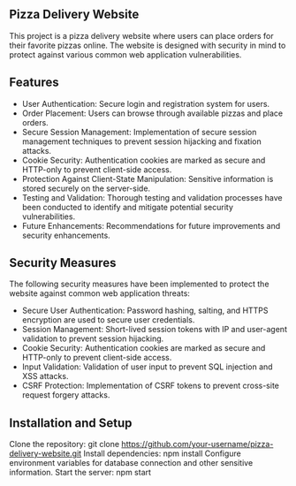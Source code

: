 Pizza Delivery Website
---------------------
This project is a pizza delivery website where users can place orders for their favorite pizzas online. The website is designed with security in mind to protect against various common web application vulnerabilities.

Features
---------
- User Authentication: Secure login and registration system for users.
- Order Placement: Users can browse through available pizzas and place orders.
- Secure Session Management: Implementation of secure session management techniques to prevent session hijacking and fixation attacks.
- Cookie Security: Authentication cookies are marked as secure and HTTP-only to prevent client-side access.
- Protection Against Client-State Manipulation: Sensitive information is stored securely on the server-side.
- Testing and Validation: Thorough testing and validation processes have been conducted to identify and mitigate potential security vulnerabilities.
- Future Enhancements: Recommendations for future improvements and security enhancements.


Security Measures
-----------------
The following security measures have been implemented to protect the website against common web application threats:

- Secure User Authentication: Password hashing, salting, and HTTPS encryption are used to secure user credentials.
- Session Management: Short-lived session tokens with IP and user-agent validation to prevent session hijacking.
- Cookie Security: Authentication cookies are marked as secure and HTTP-only to prevent client-side access.
- Input Validation: Validation of user input to prevent SQL injection and XSS attacks.
- CSRF Protection: Implementation of CSRF tokens to prevent cross-site request forgery attacks.

Installation and Setup
----------------------
Clone the repository: git clone https://github.com/your-username/pizza-delivery-website.git
Install dependencies: npm install
Configure environment variables for database connection and other sensitive information.
Start the server: npm start
